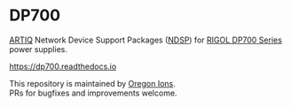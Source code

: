 # DP700
[ARTIQ](https://github.com/m-labs/artiq) Network Device Support Packages ([NDSP](https://m-labs.hk/artiq/manual/developing_a_ndsp.html)) for [RIGOL DP700 Series](https://www.rigolna.com/products/dc-power-loads/dp700/) power supplies.

https://dp700.readthedocs.io

This repository is maintained by [Oregon Ions](https://github.com/OregonIons).  
PRs for bugfixes and improvements welcome.

